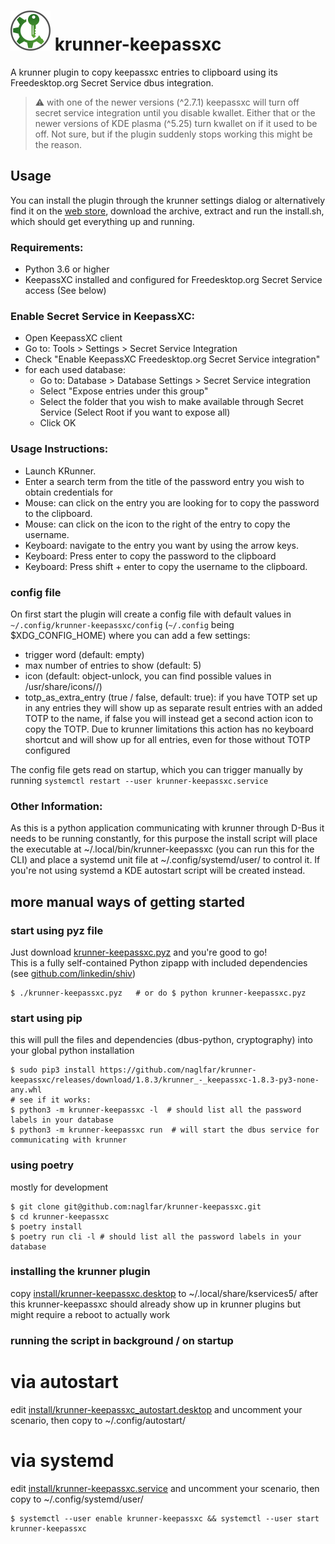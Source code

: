 # <img src="https://raw.githubusercontent.com/naglfar/krunner-keepassxc/master/logo.svg" width="64" height="64"/> krunner-keepassxc

A krunner plugin to copy keepassxc entries to clipboard using its Freedesktop.org Secret Service dbus integration.

> :warning: with one of the newer versions (^2.7.1) keepassxc will turn off secret service integration until you disable kwallet. Either that or the newer versions of KDE plasma (^5.25) turn kwallet on if it used to be off. Not sure, but if the plugin suddenly stops working this might be the reason.

## Usage
You can install the plugin through the krunner settings dialog or alternatively find it on the [web store](https://store.kde.org/p/1414906/), download the archive, extract and run the install.sh, which should get everything up and running.

### Requirements:
- Python 3.6 or higher
- KeepassXC installed and configured for Freedesktop.org Secret Service access (See below)

### Enable Secret Service in KeepassXC:
* Open KeepassXC client
* Go to: Tools > Settings > Secret Service Integration 
* Check "Enable KeepassXC Freedesktop.org Secret Service integration"
* for each used database:
  * Go to: Database > Database Settings > Secret Service integration 
  * Select "Expose entries under this group"
  * Select the folder that you wish to make available through Secret Service (Select Root if you want to expose all)
  * Click OK

### Usage Instructions:
* Launch KRunner. 
* Enter a search term from the title of the password entry you wish to obtain credentials for
* Mouse: can click on the entry you are looking for to copy the password to the clipboard.
* Mouse: can click on the icon to the right of the entry to copy the username. 
* Keyboard: navigate to the entry you want by using the arrow keys.
* Keyboard: Press enter to copy the password to the clipboard
* Keyboard: Press shift + enter to copy the username to the clipboard.

### config file ##
On first start the plugin will create a config file with default values in `~/.config/krunner-keepassxc/config` (`~/.config` being $XDG_CONFIG_HOME) where you can add a few settings:
- trigger word (default: empty)
- max number of entries to show (default: 5)
- icon (default: object-unlock, you can find possible values in /usr/share/icons/<your theme>/)
- totp_as_extra_entry (true / false, default: true): if you have TOTP set up in any entries they will show up as separate result entries with an added TOTP to the name, if false you will instead get a second action icon to copy the TOTP. Due to krunner limitations this action has no keyboard shortcut and will show up for all entries, even for those without TOTP configured

The config file gets read on startup, which you can trigger manually by running `systemctl restart --user krunner-keepassxc.service`

### Other Information:
As this is a python application communicating with krunner through D-Bus it needs to be running constantly, for this purpose the install script will place the executable at ~/.local/bin/krunner-keepassxc (you can run this for the CLI) and place a systemd unit file at ~/.config/systemd/user/ to control it. If you're not using systemd a KDE autostart script will be created instead.

  
## more manual ways of getting started ##

### start using pyz file ###
Just download [krunner-keepassxc.pyz](https://github.com/naglfar/krunner-keepassxc/releases/download/1.8.3/krunner-keepassxc.pyz) and you're good to go!  
This is a fully self-contained Python zipapp with included dependencies (see [github.com/linkedin/shiv](https://github.com/linkedin/shiv))
```
$ ./krunner-keepassxc.pyz	# or do $ python krunner-keepassxc.pyz
```

### start using pip ###
this will pull the files and dependencies (dbus-python, cryptography) into your global python installation
```
$ sudo pip3 install https://github.com/naglfar/krunner-keepassxc/releases/download/1.8.3/krunner_-_keepassxc-1.8.3-py3-none-any.whl
# see if it works:
$ python3 -m krunner-keepassxc -l  # should list all the password labels in your database
$ python3 -m krunner-keepassxc run  # will start the dbus service for communicating with krunner
```

### using poetry ###
mostly for development
```
$ git clone git@github.com:naglfar/krunner-keepassxc.git
$ cd krunner-keepassxc
$ poetry install
$ poetry run cli -l # should list all the password labels in your database
```

### installing the krunner plugin  ###
copy [install/krunner-keepassxc.desktop](install/krunner-keepassxc.desktop) to ~/.local/share/kservices5/
after this krunner-keepassxc should already show up in krunner plugins but might require a reboot to actually work

### running the script in background / on startup ###
# via autostart
edit [install/krunner-keepassxc_autostart.desktop](install/krunner-keepassxc_autostart.desktop) and uncomment your scenario,
then copy to ~/.config/autostart/
# via systemd
edit [install/krunner-keepassxc.service](install/krunner-keepassxc.service) and uncomment your scenario,
then copy to ~/.config/systemd/user/
```
$ systemctl --user enable krunner-keepassxc && systemctl --user start krunner-keepassxc
```
